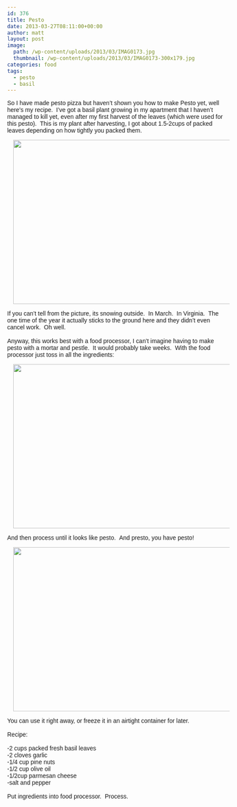 ```yaml
---
id: 376
title: Pesto
date: 2013-03-27T08:11:00+00:00
author: matt
layout: post
image: 
  path: /wp-content/uploads/2013/03/IMAG0173.jpg
  thumbnail: /wp-content/uploads/2013/03/IMAG0173-300x179.jpg
categories: food
tags:
  - pesto
  - basil
---
```

<span style="font-family: Arial, Helvetica, sans-serif;">So I have made pesto pizza but haven&#8217;t shown you how to make Pesto yet, well here&#8217;s my recipe. &nbsp;I&#8217;ve got a basil plant growing in my apartment that I haven&#8217;t managed to kill yet, even after my first harvest of the leaves (which were used for this pesto). &nbsp;This is my plant after harvesting, I got about 1.5-2cups of packed leaves depending on how tightly you packed them.</span>

<div style="clear: both; text-align: center;">
  <a href="http://4.bp.blogspot.com/-vqH8DPl6iR8/UVLuZb0kgoI/AAAAAAAAAjk/8RodoDbS3_o/s1600/IMAG0176.jpg" style="margin-left: 1em; margin-right: 1em;"><span style="font-family: Arial, Helvetica, sans-serif;"><img border="0" height="382" src="http://pickytri.com/wp-content/uploads/2013/03/IMAG0176-300x179.jpg" width="640" /></span></a>
</div>

<span style="font-family: Arial, Helvetica, sans-serif;">If you can&#8217;t tell from the picture, its snowing outside. &nbsp;In March. &nbsp;In Virginia. &nbsp;The one time of the year it actually sticks to the ground here and they didn&#8217;t even cancel work. &nbsp;Oh well.</span>  
<span style="font-family: Arial, Helvetica, sans-serif;"><br /></span><span style="font-family: Arial, Helvetica, sans-serif;">Anyway, this works best with a food processor, I can&#8217;t imagine having to make pesto with a mortar and pestle. &nbsp;It would probably take weeks. &nbsp;With the food processor just toss in all the ingredients:</span>

<div style="clear: both; text-align: center;">
  <a href="http://2.bp.blogspot.com/-5txTSXd5MF8/UVLvFDDcJrI/AAAAAAAAAjs/oXlL_T1fKr4/s1600/IMAG0172.jpg" style="margin-left: 1em; margin-right: 1em;"><span style="font-family: Arial, Helvetica, sans-serif;"><img border="0" height="382" src="http://pickytri.com/wp-content/uploads/2013/03/IMAG0172-300x179.jpg" width="640" /></span></a>
</div>

<span style="font-family: Arial, Helvetica, sans-serif;">And then process until it looks like pesto. &nbsp;And presto, you have pesto!</span>

<div style="clear: both; text-align: center;">
  <a href="http://4.bp.blogspot.com/-66eZ5SXUWS8/UVLvOQy8RRI/AAAAAAAAAj0/OUeKx4mEA_I/s1600/IMAG0173.jpg" style="margin-left: 1em; margin-right: 1em;"><span style="font-family: Arial, Helvetica, sans-serif;"><img border="0" height="382" src="http://pickytri.com/wp-content/uploads/2013/03/IMAG0173-300x179.jpg" width="640" /></span></a>
</div>

<span style="font-family: Arial, Helvetica, sans-serif;">You can use it right away, or freeze it in an airtight container for later.</span>  
<span style="font-family: Arial, Helvetica, sans-serif;"><br /></span><span style="font-family: Arial, Helvetica, sans-serif;">Recipe:</span>  
<span style="font-family: Arial, Helvetica, sans-serif;"><br /></span><span style="font-family: Arial, Helvetica, sans-serif;">-2 cups packed fresh basil leaves</span>  
<span style="font-family: Arial, Helvetica, sans-serif;">-2 cloves garlic</span>  
<span style="font-family: Arial, Helvetica, sans-serif;">-1/4 cup pine nuts</span>  
<span style="font-family: Arial, Helvetica, sans-serif;">-1/2 cup olive oil</span>  
<span style="font-family: Arial, Helvetica, sans-serif;">-1/2cup parmesan cheese</span>  
<span style="font-family: Arial, Helvetica, sans-serif;">-salt and pepper</span>  
<span style="font-family: Arial, Helvetica, sans-serif;"><br /></span><span style="font-family: Arial, Helvetica, sans-serif;">Put ingredients into food processor. &nbsp;Process.</span>
